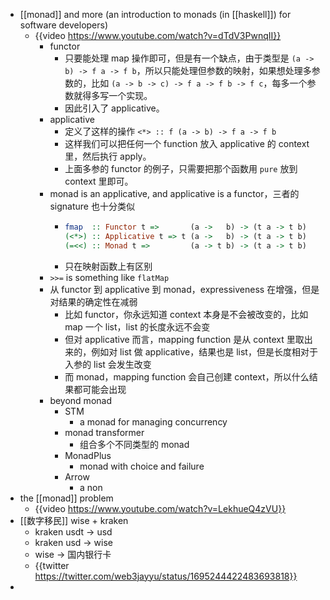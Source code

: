 - [[monad]] and more (an introduction to monads (in [[haskell]]) for software developers)
	- {{video https://www.youtube.com/watch?v=dTdV3PwnqII}}
		- functor
			- 只要能处理 map 操作即可，但是有一个缺点，由于类型是 `(a -> b) -> f a -> f b`，所以只能处理但参数的映射，如果想处理多参数的，比如 `(a -> b -> c) -> f a -> f b -> f c`，每多一个参数就得多写一个实现。
			- 因此引入了 applicative。
		- applicative
			- 定义了这样的操作 `<*> :: f (a -> b) -> f a -> f b`
			- 这样我们可以把任何一个 function 放入 applicative 的 context 里，然后执行 apply。
			- 上面多参的 functor 的例子，只需要把那个函数用 `pure` 放到 context 里即可。
		- monad is an applicative, and applicative is a functor，三者的 signature 也十分类似
			- ```haskell
			  fmap  :: Functor t =>       (a ->   b) -> (t a -> t b)
			  (<*>) :: Applicative t => t (a ->   b) -> (t a -> t b)
			  (=<<) :: Monad t =>         (a -> t b) -> (t a -> t b)
			  ```
			- 只在映射函数上有区别
		- `>>=` is something like `flatMap`
		- 从 functor 到 applicative 到 monad，expressiveness 在增强，但是对结果的确定性在减弱
			- 比如 functor，你永远知道 context 本身是不会被改变的，比如 map 一个 list，list 的长度永远不会变
			- 但对 applicative 而言，mapping function 是从 context 里取出来的，例如对 list 做 applicative，结果也是 list，但是长度相对于入参的 list 会发生改变
			- 而 monad，mapping function 会自己创建 context，所以什么结果都可能会出现
		- beyond monad
			- STM
				- a monad for managing concurrency
			- monad transformer
				- 组合多个不同类型的 monad
			- MonadPlus
				- monad with choice and failure
			- Arrow
				- a non
- the [[monad]] problem
	- {{video https://www.youtube.com/watch?v=LekhueQ4zVU}}
- [[数字移民]] wise + kraken
	- kraken usdt -> usd
	- kraken usd -> wise
	- wise -> 国内银行卡
	- {{twitter https://twitter.com/web3jayyu/status/1695244422483693818}}
-